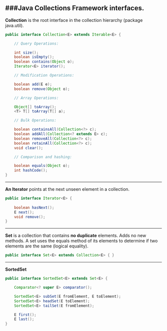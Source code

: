 ###Java Collections Framework interfaces.
---

**Collection** is the root interface in the collection hierarchy (package java.util).

```Java
public interface Collection<E> extends Iterable<E> {

    // Query Operations:

    int size();
    boolean isEmpty();
    boolean contains(Object o);
    Iterator<E> iterator();

    // Modification Operations:

    boolean add(E e);
    boolean remove(Object o);

    // Array Operations:

    Object[] toArray();
    <T> T[] toArray(T[] a);

    // Bulk Operations:

    boolean containsAll(Collection<?> c);
    boolean addAll(Collection<? extends E> c);
    boolean removeAll(Collection<?> c);
    boolean retainAll(Collection<?> c);
    void clear();

    // Comparison and hashing:

    boolean equals(Object o);
    int hashCode();
}
```
---

**An Iterator** points at the next unseen element in a collection.

```java
public interface Iterator<E> {
 
    boolean hasNext();
    E next();
    void remove();
}
```

---

**Set** is a collection that contains **no duplicate** elements. Adds no new methods. A set uses the equals method of its elements to determine if two elements are the same (logical equality).


```Java
public interface Set<E> extends Collection<E> { }
```
---

**SortedSet** 

```java
public interface SortedSet<E> extends Set<E> {

    Comparator<? super E> comparator();

    SortedSet<E> subSet(E fromElement, E toElement);
    SortedSet<E> headSet(E toElement);
    SortedSet<E> tailSet(E fromElement);

    E first();
    E last();
}
```









